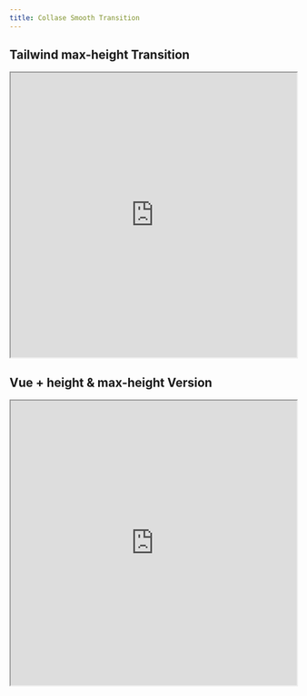 ```yaml
---
title: Collase Smooth Transition
---
```


## Tailwind max-height Transition

<iframe
  src="https://codesandbox.io/embed/tailwind-collapsible-transition-max-height-0kojoc?fontsize=14&hidenavigation=1&theme=dark"
  width="100%"
  height="500"
  title="Tailwind Collapsible Transition max-height"
  allow="accelerometer; ambient-light-sensor; camera; encrypted-media; geolocation; gyroscope; hid; microphone; midi; payment; usb; vr; xr-spatial-tracking"
  sandbox="allow-forms allow-modals allow-popups allow-presentation allow-same-origin allow-scripts"
></iframe>

## Vue + height & max-height Version

<iframe
  src="https://stackblitz.com/edit/nuxt-starter-2vu4ht?embed=1&file=README.md"
  width="100%"
  height="500"
></iframe>
